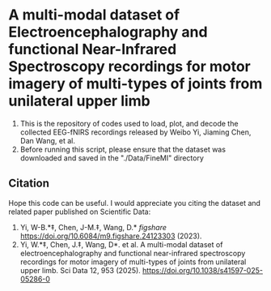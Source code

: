 # A multi-modal dataset of Electroencephalography and functional Near-Infrared Spectroscopy recordings for motor imagery of multi-types of joints from unilateral upper limb

1. This is the repository of codes used to load, plot, and decode the collected EEG-fNIRS recordings released by Weibo Yi, Jiaming Chen, Dan Wang, et al.
2. Before running this script, please ensure that the dataset was downloaded and saved in the "./Data/FineMI" directory

## Citation
Hope this code can be useful. I would appreciate you citing the dataset and related paper published on Scientific Data:
1. Yi, W-B.\*‡, Chen, J-M.‡, Wang, D.\* *figshare* https://doi.org/10.6084/m9.figshare.24123303 (2023). 
2. Yi, W.\*‡, Chen, J.‡, Wang, D\*. et al. A multi-modal dataset of electroencephalography and functional near-infrared spectroscopy recordings for motor imagery of multi-types of joints from unilateral upper limb. Sci Data 12, 953 (2025). https://doi.org/10.1038/s41597-025-05286-0
